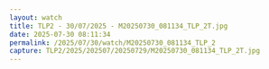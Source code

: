 ```yaml
---
layout: watch
title: TLP2 - 30/07/2025 - M20250730_081134_TLP_2T.jpg
date: 2025-07-30 08:11:34
permalink: /2025/07/30/watch/M20250730_081134_TLP_2
capture: TLP2/2025/202507/20250729/M20250730_081134_TLP_2T.jpg
---
```

